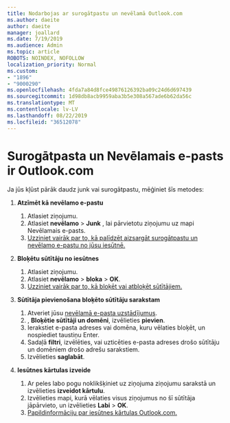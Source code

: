 ```yaml
---
title: Nodarbojas ar surogātpastu un nevēlamā Outlook.com
ms.author: daeite
author: daeite
manager: joallard
ms.date: 7/19/2019
ms.audience: Admin
ms.topic: article
ROBOTS: NOINDEX, NOFOLLOW
localization_priority: Normal
ms.custom:
- "1896"
- "9000290"
ms.openlocfilehash: 4fda7a84d8fce49876126392ba09c24d6d697439
ms.sourcegitcommit: 1d98db8acb9959aba3b5e308a567ade6b62da56c
ms.translationtype: MT
ms.contentlocale: lv-LV
ms.lasthandoff: 08/22/2019
ms.locfileid: "36512078"
---
```

# <a name="spam-and-junk-email-in-outlookcom"></a>Surogātpasta un Nevēlamais e-pasts ir Outlook.com

Ja jūs kļūst pārāk daudz junk vai surogātpastu, mēģiniet šīs metodes:

1. **Atzīmēt kā nevēlamo e-pastu**
    1. Atlasiet ziņojumu.
    1. Atlasiet **nevēlamo** > **Junk** , lai pārvietotu ziņojumu uz mapi Nevēlamais e-pasts.
    1. [Uzziniet vairāk par to, kā palīdzēt aizsargāt surogātpastu un nevēlamo e-pastu no jūsu iesūtnē.](https://support.office.com/article/a3ece97b-82f8-4a5e-9ac3-e92fa6427ae4?wt.mc_id=Office_Outlook_com_Alchemy)

1. **Bloķētu sūtītāju no iesūtnes**
    1. Atlasiet ziņojumu.
    1. Atlasiet **nevēlamo** > **bloka** > **OK**.
    1. [Uzziniet vairāk par to, kā bloķēt vai atbloķēt sūtītājiem.](https://support.office.com/article/afba1c94-77bb-4f50-8b85-057cf52f4d5e?wt.mc_id=Office_Outlook_com_Alchemy)

1. **Sūtītāja pievienošana bloķēto sūtītāju sarakstam**
    1. Atveriet jūsu [nevēlamā e-pasta uzstādījumus](https://outlook.live.com/mail/options/mail/junkEmail/blockedSendersAndDomainsV2).
    1. , **Bloķētie sūtītāji un domēni**, izvēlieties **pievien**.
    1. Ierakstiet e-pasta adreses vai domēna, kuru vēlaties bloķēt, un nospiediet taustiņu Enter.
    1. Sadaļā **filtri**, izvēlēties, vai uzticēties e-pasta adreses drošo sūtītāju un domēniem drošo adrešu sarakstiem.
    1. Izvēlieties **saglabāt**.

1. **Iesūtnes kārtulas izveide**
    1. Ar peles labo pogu noklikšķiniet uz ziņojuma ziņojumu sarakstā un izvēlieties **izveidot kārtulu**.
    1. Izvēlieties mapi, kurā vēlaties visus ziņojumus no šī sūtītāja jāpārvieto, un izvēlieties **Labi** > **OK**.
    1. [Papildinformāciju par iesūtnes kārtulas Outlook.com.](https://support.office.com/article/4b094371-a5d7-49bd-8b1b-4e4896a7cc5d?wt.mc_id=Office_Outlook_com_Alchemy)